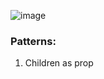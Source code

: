 ![image](https://github.com/user-attachments/assets/ec00a01e-33db-456b-8f19-06a8dd0dadee)
### Patterns:
1. Children as prop
